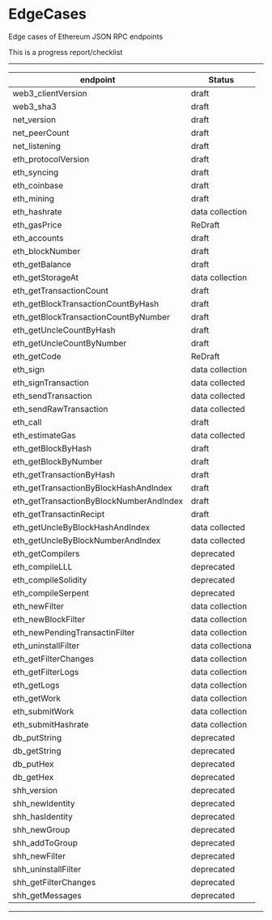 # EdgeCases
Edge cases of Ethereum JSON RPC endpoints

This is a progress report/checklist 

---
| endpoint | Status |
|---|---|
| web3_clientVersion|draft|
| web3_sha3|draft|
| net_version|draft|
| net_peerCount|draft|
| net_listening|draft|
| eth_protocolVersion|draft|
| eth_syncing|draft|
| eth_coinbase|draft|
| eth_mining|draft|
| eth_hashrate|data collection|
| eth_gasPrice|ReDraft|
| eth_accounts|draft|
| eth_blockNumber|draft|
| eth_getBalance|draft|
| eth_getStorageAt|data collection|
| eth_getTransactionCount|draft|
| eth_getBlockTransactionCountByHash|draft|
| eth_getBlockTransactionCountByNumber|draft|
| eth_getUncleCountByHash|draft|
| eth_getUncleCountByNumber|draft|
| eth_getCode|ReDraft|
| eth_sign|data collection|
| eth_signTransaction|data collected|
| eth_sendTransaction|data collected|
| eth_sendRawTransaction|data collected|
| eth_call|draft|
| eth_estimateGas|data collected|
| eth_getBlockByHash|draft|
| eth_getBlockByNumber|draft|
| eth_getTransactionByHash|draft|
| eth_getTransactionByBlockHashAndIndex|draft|
| eth_getTransactionByBlockNumberAndIndex|draft|
| eth_getTransactinRecipt|draft|
| eth_getUncleByBlockHashAndIndex|data collected|
| eth_getUncleByBlockNumberAndIndex|data collected|
| eth_getCompilers|deprecated|
| eth_compileLLL|deprecated|
| eth_compileSolidity|deprecated|
| eth_compileSerpent|deprecated|
| eth_newFilter|data collection|
| eth_newBlockFilter|data collection|
| eth_newPendingTransactinFilter|data collection|
| eth_uninstallFilter|data collectiona|
| eth_getFilterChanges|data collection|
| eth_getFilterLogs|data collection|
| eth_getLogs|data collection|
| eth_getWork|data collection|
| eth_submitWork|data collection|
| eth_submitHashrate|data collection|
| db_putString|deprecated|
| db_getString|deprecated|
| db_putHex|deprecated|
| db_getHex|deprecated|
| shh_version|deprecated|
| shh_newIdentity|deprecated|
| shh_hasIdentity|deprecated|
| shh_newGroup|deprecated|
| shh_addToGroup|deprecated|
| shh_newFilter|deprecated|
| shh_uninstallFilter|deprecated|
| shh_getFilterChanges|deprecated|
| shh_getMessages |deprecated|
---
